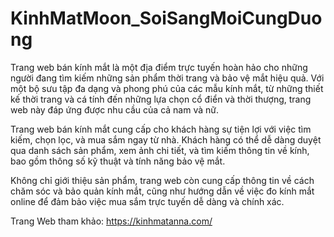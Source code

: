 # KinhMatMoon_SoiSangMoiCungDuong


Trang web bán kính mắt là một địa điểm trực tuyến hoàn hảo cho những người đang tìm kiếm những sản phẩm thời trang và bảo vệ mắt hiệu quả. Với một bộ sưu tập đa dạng và phong phú của các mẫu kính mắt, từ những thiết kế thời trang và cá tính đến những lựa chọn cổ điển và thời thượng, trang web này đáp ứng được nhu cầu của cả nam và nữ.

Trang web bán kính mắt cung cấp cho khách hàng sự tiện lợi với việc tìm kiếm, chọn lọc, và mua sắm ngay từ nhà. Khách hàng có thể dễ dàng duyệt qua danh sách sản phẩm, xem ảnh chi tiết, và tìm kiếm thông tin về kính, bao gồm thông số kỹ thuật và tính năng bảo vệ mắt.

Không chỉ giới thiệu sản phẩm, trang web còn cung cấp thông tin về cách chăm sóc và bảo quản kính mắt, cũng như hướng dẫn về việc đo kính mắt online để đảm bảo việc mua sắm trực tuyến dễ dàng và chính xác.

Trang Web tham khảo: https://kinhmatanna.com/
